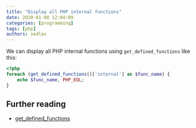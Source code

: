 ```yaml
---
title: "Display all PHP internal functions"
date: 2020-01-08 12:04:09
categories: [programming]
tags: [php]
authors: sedlav
---
```


We can display all PHP internal functions using `get_defined_functions` like this:

```php
<?php
foreach (get_defined_functions()['internal'] as $func_name) {
    echo $func_name, PHP_EOL;
}
```

## Further reading

- [get_defined_functions](https://www.php.net/manual/en/function.get-defined-functions.php)